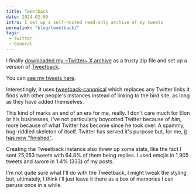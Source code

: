 ```yaml
---
title: Tweetback
date: 2024-02-09
intro: I set up a self-hosted read-only archive of my tweets
permalink: "blog/tweetback/"
tags:
 - Twitter
 - General
---
```


I finally [downloaded my ~Twitter~ X archive](https://help.twitter.com/en/managing-your-account/how-to-download-your-x-archive) as a trusty zip file and set up a version of [Tweetback](https://github.com/tweetback/tweetback).

You can [see my tweets here](https://tweets.mikestreety.co.uk/).

Interestingly, it uses [tweetback-canonical](https://github.com/tweetback/tweetback-canonical) which replaces any Twitter links it finds with other people's instances instead of linking to the bird site, as long as they have added themselves.

This kind of marks an end of an era for me, really. I don't care much for Elon or his businesses, I've not particularly boycotted Twitter because of _him_, more because of what Twitter has become since he took over. A spammy, bug-riddled skeleton of itself. Twitter has served it's purpose but, for me, [it has now "finished"](https://www.mikestreety.co.uk/blog/the-end-of-the-social-network-school-year/).

Creating the Tweetback instance also threw up some stats, like the fact I sent 25,053 tweets with 64.8% of them being replies. I used emojis in 1,905 tweets and swore in 1.4% (333) of my posts.

I'm not quite sure what I'll do with the Tweetback, I might tweak the styling but, ultimately, I think i'll just leave it there as a box of memories I can peruse once in a while.

